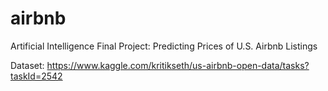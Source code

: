 # airbnb
Artificial Intelligence Final Project: Predicting Prices of U.S. Airbnb Listings

Dataset: https://www.kaggle.com/kritikseth/us-airbnb-open-data/tasks?taskId=2542
